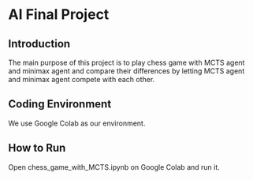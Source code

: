 # AI Final Project
## Introduction
The main purpose of this project is to play chess game with MCTS agent and minimax agent and compare their differences by letting MCTS agent and minimax agent compete with each other.
## Coding Environment
We use Google Colab as our environment.
## How to Run
Open chess_game_with_MCTS.ipynb on Google Colab and run it.
